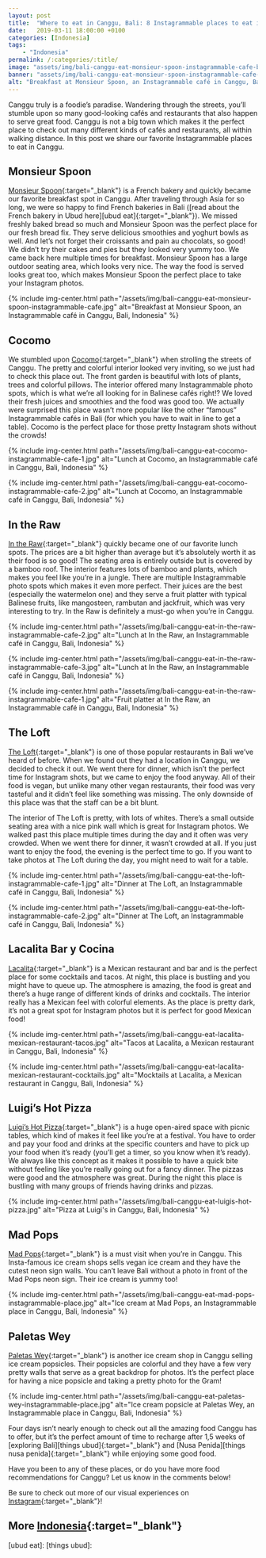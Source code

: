 ```yaml
---
layout: post
title:  "Where to eat in Canggu, Bali: 8 Instagrammable places to eat in Canggu"
date:   2019-03-11 18:00:00 +0100
categories: [Indonesia]
tags:
    - "Indonesia"
permalink: /:categories/:title/
image: "assets/img/bali-canggu-eat-monsieur-spoon-instagrammable-cafe-banner.jpg"
banner: "assets/img/bali-canggu-eat-monsieur-spoon-instagrammable-cafe-banner-large.jpg"
alt: "Breakfast at Monsieur Spoon, an Instagrammable café in Canggu, Bali, Indonesia"
---
```

 
Canggu truly is a foodie’s paradise. Wandering through the streets, you’ll stumble upon so many good-looking cafés and restaurants that also happen to serve great food. Canggu is not a big town which makes it the perfect place to check out many different kinds of cafés and restaurants, all within walking distance. In this post we share our favorite Instagrammable places to eat in Canggu.  
 
## Monsieur Spoon
 
[Monsieur Spoon][monsieur spoon]{:target="_blank"} is a French bakery and quickly became our favorite breakfast spot in Canggu. After traveling through Asia for so long, we were so happy to find French bakeries in Bali ([read about the French bakery in Ubud here][ubud eat]{:target="_blank"}). We missed freshly baked bread so much and Monsieur Spoon was the perfect place for our fresh bread fix. They serve delicious smoothies and yoghurt bowls as well. And let’s not forget their croissants and pain au chocolats, so good! We didn’t try their cakes and pies but they looked very yummy too. We came back here multiple times for breakfast. Monsieur Spoon has a large outdoor seating area, which looks very nice. The way the food is served looks great too, which makes Monsieur Spoon the perfect place to take your Instagram photos. 

{% include img-center.html path="/assets/img/bali-canggu-eat-monsieur-spoon-instagrammable-cafe.jpg" alt="Breakfast at Monsieur Spoon, an Instagrammable café in Canggu, Bali, Indonesia" %}
 
## Cocomo
 
We stumbled upon [Cocomo][cocomo]{:target="_blank"} when strolling the streets of Canggu. The pretty and colorful interior looked very inviting, so we just had to check this place out. The front garden is beautiful with lots of plants, trees and colorful pillows. The interior offered many Instagrammable photo spots, which is what we’re all looking for in Balinese cafés right!? We loved their fresh juices and smoothies and the food was good too. We actually were surprised this place wasn’t more popular like the other “famous” Instagrammable cafés in Bali (for which you have to wait in line to get a table). Cocomo is the perfect place for those pretty Instagram shots without the crowds!

{% include img-center.html path="/assets/img/bali-canggu-eat-cocomo-instagrammable-cafe-1.jpg" alt="Lunch at Cocomo, an Instagrammable café in Canggu, Bali, Indonesia" %}

{% include img-center.html path="/assets/img/bali-canggu-eat-cocomo-instagrammable-cafe-2.jpg" alt="Lunch at Cocomo, an Instagrammable café in Canggu, Bali, Indonesia" %}
 
## In the Raw
 
[In the Raw][in the raw]{:target="_blank"} quickly became one of our favorite lunch spots. The prices are a bit higher than average but it’s absolutely worth it as their food is so good! The seating area is entirely outside but is covered by a bamboo roof. The interior features lots of bamboo and plants, which makes you feel like you’re in a jungle. There are multiple Instagrammable photo spots which makes it even more perfect. Their juices are the best (especially the watermelon one) and they serve a fruit platter with typical Balinese fruits, like mangosteen, rambutan and jackfruit, which was very interesting to try. In the Raw is definitely a must-go when you’re in Canggu.

{% include img-center.html path="/assets/img/bali-canggu-eat-in-the-raw-instagrammable-cafe-2.jpg" alt="Lunch at In the Raw, an Instagrammable café in Canggu, Bali, Indonesia" %}

{% include img-center.html path="/assets/img/bali-canggu-eat-in-the-raw-instagrammable-cafe-3.jpg" alt="Lunch at In the Raw, an Instagrammable café in Canggu, Bali, Indonesia" %}

{% include img-center.html path="/assets/img/bali-canggu-eat-in-the-raw-instagrammable-cafe-1.jpg" alt="Fruit platter at In the Raw, an Instagrammable café in Canggu, Bali, Indonesia" %}
 
## The Loft
 
[The Loft][the loft]{:target="_blank"} is one of those popular restaurants in Bali we’ve heard of before. When we found out they had a location in Canggu, we decided to check it out. We went there for dinner, which isn’t the perfect time for Instagram shots, but we came to enjoy the food anyway. All of their food is vegan, but unlike many other vegan restaurants, their food was very tasteful and it didn’t feel like something was missing. The only downside of this place was that the staff can be a bit blunt.
 
The interior of The Loft is pretty, with lots of whites. There’s a small outside seating area with a nice pink wall which is great for Instagram photos. We walked past this place multiple times during the day and it often was very crowded. When we went there for dinner, it wasn’t crowded at all. If you just want to enjoy the food, the evening is the perfect time to go. If you want to take photos at The Loft during the day, you might need to wait for a table.

{% include img-center.html path="/assets/img/bali-canggu-eat-the-loft-instagrammable-cafe-1.jpg" alt="Dinner at The Loft, an Instagrammable café in Canggu, Bali, Indonesia" %}

{% include img-center.html path="/assets/img/bali-canggu-eat-the-loft-instagrammable-cafe-2.jpg" alt="Dinner at The Loft, an Instagrammable café in Canggu, Bali, Indonesia" %}
 
## Lacalita Bar y Cocina
 
[Lacalita][lacalita]{:target="_blank"} is a Mexican restaurant and bar and is the perfect place for some cocktails and tacos. At night, this place is bustling and you might have to queue up. The atmosphere is amazing, the food is great and there’s a huge range of different kinds of drinks and cocktails. The interior really has a Mexican feel with colorful elements. As the place is pretty dark, it’s not a great spot for Instagram photos but it is perfect for good Mexican food!

{% include img-center.html path="/assets/img/bali-canggu-eat-lacalita-mexican-restaurant-tacos.jpg" alt="Tacos at Lacalita, a Mexican restaurant in Canggu, Bali, Indonesia" %}

{% include img-center.html path="/assets/img/bali-canggu-eat-lacalita-mexican-restaurant-cocktails.jpg" alt="Mocktails at Lacalita, a Mexican restaurant in Canggu, Bali, Indonesia" %}
 
## Luigi’s Hot Pizza
 
[Luigi’s Hot Pizza][luigis]{:target="_blank"} is a huge open-aired space with picnic tables, which kind of makes it feel like you’re at a festival. You have to order and pay your food and drinks at the specific counters and have to pick up your food when it’s ready (you’ll get a timer, so you know when it’s ready). We always like this concept as it makes it possible to have a quick bite without feeling like you’re really going out for a fancy dinner. The pizzas were good and the atmosphere was great. During the night this place is bustling with many groups of friends having drinks and pizzas.

{% include img-center.html path="/assets/img/bali-canggu-eat-luigis-hot-pizza.jpg" alt="Pizza at Luigi's in Canggu, Bali, Indonesia" %}
 
## Mad Pops
 
[Mad Pops][mad pops]{:target="_blank"} is a must visit when you’re in Canggu. This Insta-famous ice cream shops sells vegan ice cream and they have the cutest neon sign walls. You can’t leave Bali without a photo in front of the Mad Pops neon sign. Their ice cream is yummy too!

{% include img-center.html path="/assets/img/bali-canggu-eat-mad-pops-instagrammable-place.jpg" alt="Ice cream at Mad Pops, an Instagrammable place in Canggu, Bali, Indonesia" %}
 
## Paletas Wey
 
[Paletas Wey][paletas wey]{:target="_blank"} is another ice cream shop in Canggu selling ice cream popsicles. Their popsicles are colorful and they have a few very pretty walls that serve as a great backdrop for photos. It’s the perfect place for having a nice popsicle and taking a pretty photo for the Gram!

{% include img-center.html path="/assets/img/bali-canggu-eat-paletas-wey-instagrammable-place.jpg" alt="Ice cream popsicle at Paletas Wey, an Instagrammable place in Canggu, Bali, Indonesia" %}
 
Four days isn’t nearly enough to check out all the amazing food Canggu has to offer, but it’s the perfect amount of time to recharge after 1,5 weeks of [exploring Bali][things ubud]{:target="_blank"} and [Nusa Penida][things nusa penida]{:target="_blank"} while enjoying some good food.
 
Have you been to any of these places, or do you have more food recommendations for Canggu? Let us know in the comments below!

Be sure to check out more of our visual experiences on [Instagram][instagram]{:target="_blank"}!

## More [Indonesia][indonesia]{:target="_blank"}



[ubud eat]: 
[things ubud]: 

[indonesia]: https://kipamojo.world/tags.html#indonesia
[instagram]: https://instagram.com/kipamojo 

[monsieur spoon]: https://goo.gl/maps/CRZsDumJ67F2
[cocomo]: https://goo.gl/maps/KnSjBBX3LNn
[in the raw]: https://goo.gl/maps/ycSaVwvp5832
[the loft]: https://goo.gl/maps/ku9fustVVwn
[lacalita]: https://goo.gl/maps/LAhRjYY7bcC2
[luigis]: https://goo.gl/maps/pruj5bHzVM72
[mad pops]: https://goo.gl/maps/vqfNjKJgedt
[paletas wey]: https://goo.gl/maps/M2zopQDsTB12

